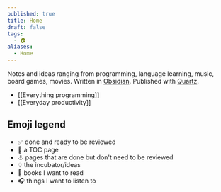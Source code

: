 ```yaml
---
published: true
title: Home
draft: false
tags:
  - 🏠
aliases:
  - Home
---
```

Notes and ideas ranging from programming, language learning, music, board games, movies.
Written in [Obsidian](https://obsidian.md/). Published with [Quartz](https://quartz.jzhao.xyz/).

 - [[Everything programming]]
 - [[Everyday productivity]]

## Emoji legend
- ✅ done and ready to be reviewed
- 🧭 a TOC page
- ⚓ pages that are done but don't need to be reviewed
- 💡 the incubator/ideas
- 📕 books I want to read
- 🎧 things I want to listen to
